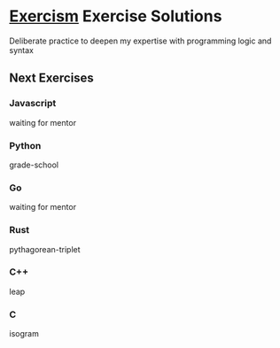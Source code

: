 [Exercism](https://exercism.io) Exercise Solutions
=============================

Deliberate practice to deepen my expertise with programming logic and syntax

## Next Exercises

### Javascript
waiting for mentor

### Python
grade-school

### Go
waiting for mentor

### Rust
pythagorean-triplet

### C++
leap

### C
isogram
